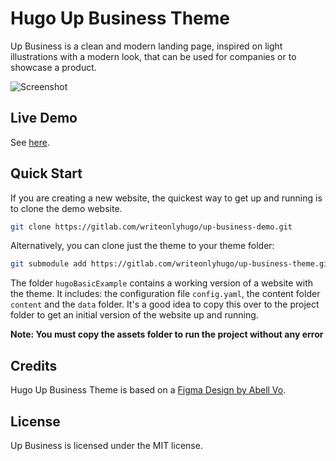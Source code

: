 # Hugo Up Business Theme

Up Business is a clean and modern landing page, inspired on light illustrations
with a modern look, that can be used for companies or to showcase a product.

![Screenshot](https://gitlab.com/writeonlyhugo/up-business-theme/-/raw/f4e11eb377d9f7f1d8305d278538f8af05d365e5/images/screenshot.png)

## Live Demo

See [here](https://writeonlyhugo.gitlab.io/up-business-demo/).

## Quick Start

If you are creating a new website, the quickest way to get up and running is to
clone the demo website.

```bash
git clone https://gitlab.com/writeonlyhugo/up-business-demo.git
```

Alternatively, you can clone just the theme to your theme folder:

```bash
git submodule add https://gitlab.com/writeonlyhugo/up-business-theme.git themes/up-business-theme
```

The folder `hugoBasicExample` contains a working version of a website with the
theme. It includes: the configuration file `config.yaml`, the content folder
`content` and the `data` folder. It's a good idea to copy this over to the
project folder to get an initial version of the website up and running.

**Note: You must copy the assets folder to run the project without any error**

## Credits

Hugo Up Business Theme is based on a [Figma Design by Abell
Vo](https://www.figma.com/community/file/1022163547182520272).

## License 

Up Business is licensed under the MIT license.
